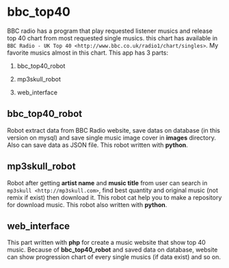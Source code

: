 # bbc_top40
BBC radio has a program that play requested listener musics and release top 40 chart from most requested single musics. this chart has available in `BBC Radio - UK Top 40 <http://www.bbc.co.uk/radio1/chart/singles>`. My favorite musics almost in this chart. This app has 3 parts:

1. bbc_top40_robot

2. mp3skull_robot

3. web_interface



bbc_top40_robot
---------------
Robot extract data from BBC Radio website, save datas on database (in this version on mysql) and save single music image cover in **images** directory. Also can save data as JSON file. This robot written with **python**.

mp3skull_robot
--------------
Robot after getting **artist name** and **music title** from user can search in `mp3skull <http://mp3skull.com>`, find best quantity and original music (not remix if exist) then download it. This robot cat help you to make a repository for download music. This robot also written with **python**.

web_interface
-------------
This part written with **php** for create a music website that show top 40 music. Because of **bbc_top40_robot** and saved data on database, website can show progression chart of every single musics (if data exist) and so on.
